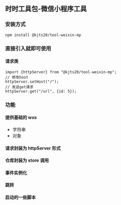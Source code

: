 ## 时时工具包-微信小程序工具

### 安装方式

```shell
npm install @kjts20/tool-weixin-mp
```

### 直接引入就即可使用

#### 请求类

```TS
import {httpServer} from "@kjts20/tool-weixin-mp";
// 修改host
httpServer.setHost("/");
// 发送get请求
httpServer.get("/url", {id: 5});
```

### 功能

#### 提供基础的 wxs

-   字符串
-   对象

#### 请求封装为 httpServer 形式

#### 仓库封装为 store 调用

#### 事件实例化

#### 跳转

#### 启动的一些脚本

